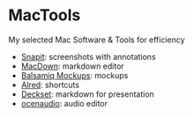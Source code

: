 # MacTools
My selected Mac Software &amp; Tools for efficiency

- [Snapit](https://www.techsmith.com/snagit.html): screenshots with annotations
- [MacDown](http://macdown.uranusjr.com/): markdown editor
- [Balsamiq Mockups](https://balsamiq.com/products/mockups/): mockups
- [Alred](https://www.alfredapp.com/): shortcuts
- [Deckset](http://www.decksetapp.com/): markdown for presentation
- [ocenaudio](https://www.ocenaudio.com/): audio editor
